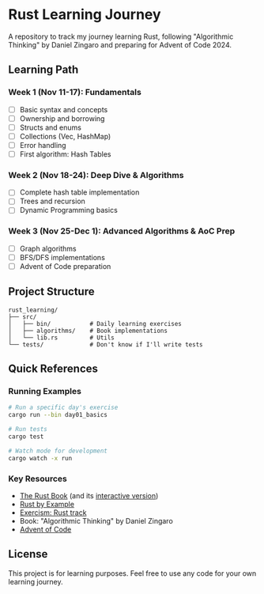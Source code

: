 # Rust Learning Journey

A repository to track my journey learning Rust, following "Algorithmic Thinking" by Daniel Zingaro and preparing for Advent of Code 2024.

## Learning Path

### Week 1 (Nov 11-17): Fundamentals
- [ ] Basic syntax and concepts
- [ ] Ownership and borrowing
- [ ] Structs and enums
- [ ] Collections (Vec, HashMap)
- [ ] Error handling
- [ ] First algorithm: Hash Tables

### Week 2 (Nov 18-24): Deep Dive & Algorithms
- [ ] Complete hash table implementation
- [ ] Trees and recursion
- [ ] Dynamic Programming basics

### Week 3 (Nov 25-Dec 1): Advanced Algorithms & AoC Prep
- [ ] Graph algorithms
- [ ] BFS/DFS implementations
- [ ] Advent of Code preparation

## Project Structure

```
rust_learning/
├── src/
│   ├── bin/           # Daily learning exercises
│   ├── algorithms/    # Book implementations
│   └── lib.rs         # Utils
└── tests/             # Don't know if I'll write tests
```

## Quick References

### Running Examples

```bash
# Run a specific day's exercise
cargo run --bin day01_basics

# Run tests
cargo test

# Watch mode for development
cargo watch -x run
```

### Key Resources

- [The Rust Book](https://doc.rust-lang.org/book/) (and its [interactive version](https://rust-book.cs.brown.edu/))
- [Rust by Example](https://doc.rust-lang.org/rust-by-example/)
- [Exercism: Rust track](https://exercism.org/tracks/rust)
- Book: "Algorithmic Thinking" by Daniel Zingaro
- [Advent of Code](https://adventofcode.com/)


## License

This project is for learning purposes. Feel free to use any code for your own learning journey.
